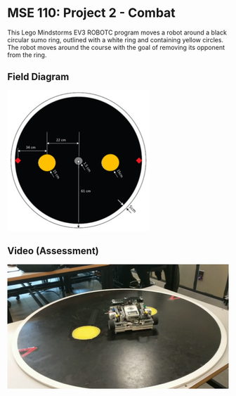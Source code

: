 # MSE 110: Project 2 - Combat

This Lego Mindstorms EV3 ROBOTC program moves a robot around a black circular sumo ring, outlined with a white ring and containing yellow circles. The robot moves around the course with the goal of removing its opponent from the ring.

## Field Diagram

![Field diagram](img/field.jpg)

## Video (Assessment)

[![Video: Assessment](img/video-assessment.png)](https://www.youtube.com/watch?v=ut5CiM96iJQ)
